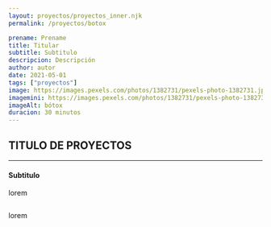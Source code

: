 ```yaml
---
layout: proyectos/proyectos_inner.njk
permalink: /proyectos/botox

prename: Prename 
title: Titular
subtitle: Subtitulo
descripcion: Descripción
author: autor
date: 2021-05-01
tags: ["proyectos"]
image: https://images.pexels.com/photos/1382731/pexels-photo-1382731.jpeg?auto=compress&cs=tinysrgb&dpr=1&w=500
imagemini: https://images.pexels.com/photos/1382731/pexels-photo-1382731.jpeg?auto=compress&cs=tinysrgb&dpr=1&w=500
imageAlt: bótox
duracion: 30 minutos
---
```



## TITULO DE PROYECTOS 
___


#### Subtitulo
lorem
```
```
lorem

